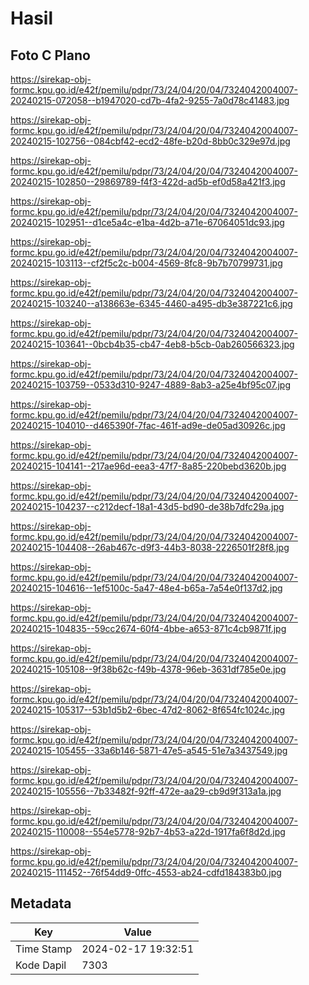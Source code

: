 # Hasil

## Foto C Plano

https://sirekap-obj-formc.kpu.go.id/e42f/pemilu/pdpr/73/24/04/20/04/7324042004007-20240215-072058--b1947020-cd7b-4fa2-9255-7a0d78c41483.jpg

https://sirekap-obj-formc.kpu.go.id/e42f/pemilu/pdpr/73/24/04/20/04/7324042004007-20240215-102756--084cbf42-ecd2-48fe-b20d-8bb0c329e97d.jpg

https://sirekap-obj-formc.kpu.go.id/e42f/pemilu/pdpr/73/24/04/20/04/7324042004007-20240215-102850--29869789-f4f3-422d-ad5b-ef0d58a421f3.jpg

https://sirekap-obj-formc.kpu.go.id/e42f/pemilu/pdpr/73/24/04/20/04/7324042004007-20240215-102951--d1ce5a4c-e1ba-4d2b-a71e-67064051dc93.jpg

https://sirekap-obj-formc.kpu.go.id/e42f/pemilu/pdpr/73/24/04/20/04/7324042004007-20240215-103113--cf2f5c2c-b004-4569-8fc8-9b7b70799731.jpg

https://sirekap-obj-formc.kpu.go.id/e42f/pemilu/pdpr/73/24/04/20/04/7324042004007-20240215-103240--a138663e-6345-4460-a495-db3e387221c6.jpg

https://sirekap-obj-formc.kpu.go.id/e42f/pemilu/pdpr/73/24/04/20/04/7324042004007-20240215-103641--0bcb4b35-cb47-4eb8-b5cb-0ab260566323.jpg

https://sirekap-obj-formc.kpu.go.id/e42f/pemilu/pdpr/73/24/04/20/04/7324042004007-20240215-103759--0533d310-9247-4889-8ab3-a25e4bf95c07.jpg

https://sirekap-obj-formc.kpu.go.id/e42f/pemilu/pdpr/73/24/04/20/04/7324042004007-20240215-104010--d465390f-7fac-461f-ad9e-de05ad30926c.jpg

https://sirekap-obj-formc.kpu.go.id/e42f/pemilu/pdpr/73/24/04/20/04/7324042004007-20240215-104141--217ae96d-eea3-47f7-8a85-220bebd3620b.jpg

https://sirekap-obj-formc.kpu.go.id/e42f/pemilu/pdpr/73/24/04/20/04/7324042004007-20240215-104237--c212decf-18a1-43d5-bd90-de38b7dfc29a.jpg

https://sirekap-obj-formc.kpu.go.id/e42f/pemilu/pdpr/73/24/04/20/04/7324042004007-20240215-104408--26ab467c-d9f3-44b3-8038-2226501f28f8.jpg

https://sirekap-obj-formc.kpu.go.id/e42f/pemilu/pdpr/73/24/04/20/04/7324042004007-20240215-104616--1ef5100c-5a47-48e4-b65a-7a54e0f137d2.jpg

https://sirekap-obj-formc.kpu.go.id/e42f/pemilu/pdpr/73/24/04/20/04/7324042004007-20240215-104835--59cc2674-60f4-4bbe-a653-871c4cb9871f.jpg

https://sirekap-obj-formc.kpu.go.id/e42f/pemilu/pdpr/73/24/04/20/04/7324042004007-20240215-105108--9f38b62c-f49b-4378-96eb-3631df785e0e.jpg

https://sirekap-obj-formc.kpu.go.id/e42f/pemilu/pdpr/73/24/04/20/04/7324042004007-20240215-105317--53b1d5b2-6bec-47d2-8062-8f654fc1024c.jpg

https://sirekap-obj-formc.kpu.go.id/e42f/pemilu/pdpr/73/24/04/20/04/7324042004007-20240215-105455--33a6b146-5871-47e5-a545-51e7a3437549.jpg

https://sirekap-obj-formc.kpu.go.id/e42f/pemilu/pdpr/73/24/04/20/04/7324042004007-20240215-105556--7b33482f-92ff-472e-aa29-cb9d9f313a1a.jpg

https://sirekap-obj-formc.kpu.go.id/e42f/pemilu/pdpr/73/24/04/20/04/7324042004007-20240215-110008--554e5778-92b7-4b53-a22d-1917fa6f8d2d.jpg

https://sirekap-obj-formc.kpu.go.id/e42f/pemilu/pdpr/73/24/04/20/04/7324042004007-20240215-111452--76f54dd9-0ffc-4553-ab24-cdfd184383b0.jpg


## Metadata

| Key        | Value               |
| ---------- | ------------------- |
| Time Stamp | 2024-02-17 19:32:51 |
| Kode Dapil | 7303                |



